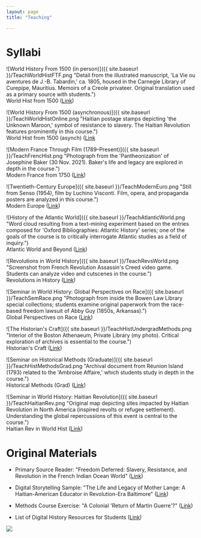 ```yaml
---
layout: page
title: "Teaching"

---
```



# Syllabi

![World History From 1500 (in person)]({{ site.baseurl }}/TeachWorldHistFTF.png "Detail from the illustrated manuscript, 'La Vie ou aventures de J.-B. Tabardin,' ca. 1805, housed in the Carnegie Library of Curepipe, Mauritius. Memoirs of a Creole privateer. Original translation used as a primary source with students.")  
World Hist from 1500 ([Link](https://docs.google.com/document/d/1fePnBlo6BaXp4tC4P-dX8siCCeHUv5IF/preview))

![World History From 1500 (asynchronous)]({{ site.baseurl }}/TeachWorldHistOnline.png "Haitian postage stamps depicting 'the Unknown Maroon,' symbol of resistance to slavery. The Haitian Revolution features prominently in this course.")  
World Hist from 1500 (asynch) ([Link]((https://docs.google.com/document/d/1VLeapD7tXd1Evtr60N6C0jREkNmtsRqO6jYI7wmaHgY/preview))

![Modern France Through Film (1789–Present)]({{ site.baseurl }}/TeachFrencHist.png "Photograph from the 'Pantheonization' of Josephine Baker (30 Nov. 2021). Baker's life and legacy are explored in depth in the course.")  
Modern France from 1750 ([Link](https://docs.google.com/document/d/1g6miJ6b75h02qdgefYWlurPEkbpXHWox-bQUr9kdH1Q/preview))

![Twentieth-Century Europe]({{ site.baseurl }}/TeachModernEuro.png "Still from Senso (1954), film by Luchino Visconti. Film, opera, and propaganda posters are analyzed in this course.")  
Modern Europe ([Link](https://docs.google.com/document/d/1AmCxEgQUcqxwUjT3YtKEfo3fPuFenxel/preview))

![History of the Atlantic World]({{ site.baseurl }}/TeachAtlanticWorld.png "Word cloud resulting from a text-mining experiment based on the entries composed for 'Oxford Bibliographies: Atlantic History' series; one of the goals of the course is to critically interrogate Atlantic studies as a field of inquiry.")  
Atlantic World and Beyond ([Link](https://docs.google.com/document/d/14nkCsZx6Kncmx62_e2okoq5_UxqVm3pu/preview))

![Revolutions in World History]({{ site.baseurl }}/TeachRevsWorld.png "Screenshot from French Revolution Assassin's Creed video game. Students can analyze video and cutscenes in the course.")  
Revolutions in History ([Link](https://docs.google.com/document/d/1WkrzMls7drYKM8t-_WDqJt2sfxVG8XL53zwjI-y6Y7o/preview))

![Seminar in World History: Global Perspectives on Race]({{ site.baseurl }}/TeachSemRace.png "Photograph from inside the Bowen Law Library special collections; students examine original paperwork from the race-based freedom lawsuit of Abby Guy (1850s, Arkansas).")  
Global Perspectives on Race ([Link](https://docs.google.com/document/d/1qI3VulFpNQr1wsPlxu8YOW3VgEVPoFOx/preview))

![The Historian's Craft]({{ site.baseurl }}/TeachHistUndergradMethods.png "Interior of the Boston Athenaeum, Private Library (my photo). Critical exploration of archives is essential to the course.")  
Historian's Craft ([Link](https://docs.google.com/document/d/1p-3HZ_d7Tx7nQX9UHappycZKM5oANXx1/preview))

![Seminar on Historical Methods (Graduate)]({{ site.baseurl }}/TeachHistMethodsGrad.png "Archival document from Réunion Island (1793) related to the 'Ambroise Affaire,' which students study in depth in the course.")  
Historical Methods (Grad) ([Link](https://docs.google.com/document/d/1wAJgaCgIgv1O2BHGSLWh-g3WLSV8gDv-/preview))

![Seminar in World History: Haitian Revolution]({{ site.baseurl }}/TeachHaitianRev.png "Original map depicting sites impacted by Haitian Revolution in North America (inspired revolts or refugee settlement). Understanding the global repercussions of this event is central to the course.")  
Haitian Rev in World Hist ([Link](https://docs.google.com/document/d/1_dFZoTgSPifFJswXEmFPguYMD86tAD0D/preview))


# Original Materials

- Primary Source Reader: "Freedom Deferred: Slavery, Resistance, and Revolution in the French Indian Ocean World" ([Link](https://docs.google.com/document/d/1f8u1Vxfb7QqDP0q1qJxKjp-nkIxfY7o6/preview))

- Digital Storytelling Sample: "The Life and Legacy of Mother Lange: A Haitian-American Educator in Revolution-Era Baltimore" ([Link](https://storymaps.arcgis.com/stories/6d7e71f256ab4debae028fb5b633bdbd))

- Methods Course Exercise: "A Colonial 'Return of Martin Guerre'?" ([Link](https://docs.google.com/document/d/1UW6d3K77pzmF_aZJLdBuh1gwqzq8VWRb/preview))

- List of Digital History Resources for Students ([Link](https://docs.google.com/document/d/1JjWOqs-UMzJ3lkysWkx5klx43iV54Tzx40Zli73fbvw/preview))

<img src="{{ site.baseurl }}/arles.gif">
